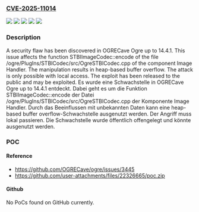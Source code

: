 ### [CVE-2025-11014](https://cve.mitre.org/cgi-bin/cvename.cgi?name=CVE-2025-11014)
![](https://img.shields.io/static/v1?label=Product&message=Ogre&color=blue)
![](https://img.shields.io/static/v1?label=Version&message=14.4.0%20&color=brightgreen)
![](https://img.shields.io/static/v1?label=Version&message=14.4.1%20&color=brightgreen)
![](https://img.shields.io/static/v1?label=Vulnerability&message=Heap-based%20Buffer%20Overflow&color=brightgreen)
![](https://img.shields.io/static/v1?label=Vulnerability&message=Memory%20Corruption&color=brightgreen)

### Description

A security flaw has been discovered in OGRECave Ogre up to 14.4.1. This issue affects the function STBIImageCodec::encode of the file /ogre/PlugIns/STBICodec/src/OgreSTBICodec.cpp of the component Image Handler. The manipulation results in heap-based buffer overflow. The attack is only possible with local access. The exploit has been released to the public and may be exploited.
Es wurde eine Schwachstelle in OGRECave Ogre up to 14.4.1 entdeckt. Dabei geht es um die Funktion STBIImageCodec::encode der Datei /ogre/PlugIns/STBICodec/src/OgreSTBICodec.cpp der Komponente Image Handler. Durch das Beeinflussen mit unbekannten Daten kann eine heap-based buffer overflow-Schwachstelle ausgenutzt werden. Der Angriff muss lokal passieren. Die Schwachstelle wurde öffentlich offengelegt und könnte ausgenutzt werden.

### POC

#### Reference
- https://github.com/OGRECave/ogre/issues/3445
- https://github.com/user-attachments/files/22326665/poc.zip

#### Github
No PoCs found on GitHub currently.

